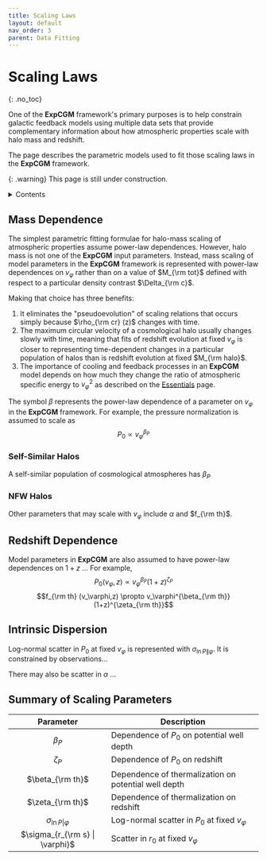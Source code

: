 ```yaml
---
title: Scaling Laws
layout: default
nav_order: 3
parent: Data Fitting
---
```


<head>
  <title>MathJax tests</title>

  <script src="https://polyfill.io/v3/polyfill.min.js?features=es6"></script>

  <script>
    MathJax = {
     tex: {
      inlineMath: [['$', '$']],
      displayMath: [ ['$$','$$'], ["\\(","\\)"] ],
      processEscapes: true
      }
     };
  </script>

 <script id="MathJax-script" async
     src="https://cdn.jsdelivr.net/npm/mathjax@3/es5/tex-chtml.js">
  </script>
</head>


# Scaling Laws
{: .no_toc}

One of the **ExpCGM** framework's primary purposes is to help constrain galactic feedback models using multiple data sets that provide complementary information about how atmospheric properties scale with halo mass and redshift.

The page describes the parametric models used to fit those scaling laws in the **ExpCGM** framework.

{: .warning}
This page is still under construction.

<details closed markdown="block">
  <summary>
    Contents
  </summary>
   {: .text-delta}
- TOC
{:toc}  
</details>

## Mass Dependence

The simplest parametric fitting formulae for halo-mass scaling of atmospheric properties assume power-law dependences. However, halo mass is not one of the **ExpCGM** input parameters. Instead, mass scaling of model parameters in the **ExpCGM** framework is represented with power-law dependences on $v_\varphi$ rather than on a value of $M_{\rm tot}$ defined with respect to a particular density contrast $\Delta_{\rm c}$.  

Making that choice has three benefits:
 1. It eliminates the "pseudoevolution" of scaling relations that occurs simply because $\rho_{\rm cr} (z)$ changes with time.
 2. The maximum circular velocity of a cosmological halo usually changes slowly with time, meaning that fits of redshift evolution at fixed $v_\varphi$ is closer to representing time-dependent changes in a particular population of halos than is redshift evolution at fixed $M_{\rm halo}$.
 3. The importance of cooling and feedback processes in an **ExpCGM** model depends on how much they change the ratio of atmospheric specific energy to $v_\varphi^2$ as described on the [Essentials](Essentials) page.

The symbol $\beta$ represents the power-law dependence of a parameter on $v_\varphi$ in the **ExpCGM** framework. For example, the pressure normalization is assumed to scale as
  $$P_0 \propto v_\varphi^{\beta_P}$$

### Self-Similar Halos

A self-similar population of cosmological atmospheres has $\beta_P$

### NFW Halos

Other parameters that may scale with $v_\varphi$ include $\alpha$ and $f_{\rm th}$.

## Redshift Dependence

Model parameters in **ExpCGM** are also assumed to have power-law dependences on $1+z$ ... For example, 
  $$P_0(v_\varphi,z) \propto v_\varphi^{\beta_P} (1+z)^{\zeta_P}$$
  $$f_{\rm th} (v_\varphi,z) \propto v_\varphi^{\beta_{\rm th}} (1+z)^{\zeta_{\rm th}}$$

## Intrinsic Dispersion

Log-normal scatter in $P_0$ at fixed $v_\varphi$ is represented with $\sigma_{\ln P \| \varphi}$. It is constrained by observations...

There may also be scatter in $\alpha$ ...

## Summary of Scaling Parameters

| Parameter | Description |
| :-------: | ----------- |
|  $\beta_P$  |  Dependence of $P_0$ on potential well depth  |
|  $\zeta_P$   |  Dependence of $P_0$ on redshift  |
|  $\beta_{\rm th}$  |  Dependence of thermalization on potential well depth  |
|  $\zeta_{\rm th}$   |  Dependence of thermalization on redshift  |
|  $\sigma_{\ln P \| \varphi}$ | Log-normal scatter in $P_0$ at fixed $v_\varphi$ | 
|  $\sigma_{r_{\rm s} \| \varphi}$ | Scatter in $r_0$ at fixed $v_\varphi$ | 
